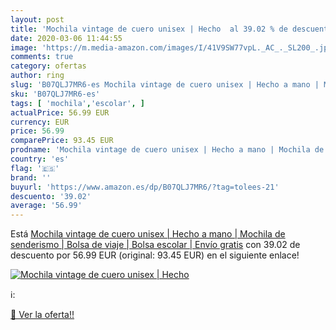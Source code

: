 ```yaml
---
layout: post
title: 'Mochila vintage de cuero unisex | Hecho  al 39.02 % de descuento'
date: 2020-03-06 11:44:55
image: 'https://m.media-amazon.com/images/I/41V9SW77vpL._AC_._SL200_.jpg'
comments: true
category: ofertas
author: ring
slug: 'B07QLJ7MR6-es Mochila vintage de cuero unisex | Hecho a mano | Mochila...'
sku: 'B07QLJ7MR6-es'
tags: [ 'mochila','escolar', ]
actualPrice: 56.99 EUR
currency: EUR
price: 56.99
comparePrice: 93.45 EUR
prodname: 'Mochila vintage de cuero unisex | Hecho a mano | Mochila de senderismo | Bolsa de viaje | Bolsa escolar | Envío gratis'
country: 'es'
flag: '🇪🇸'
brand: ''
buyurl: 'https://www.amazon.es/dp/B07QLJ7MR6/?tag=tolees-21'
descuento: '39.02'
average: '56.99'
---
```


Está [Mochila vintage de cuero unisex | Hecho a mano | Mochila de senderismo | Bolsa de viaje | Bolsa escolar | Envío gratis](https://www.amazon.es/dp/B07QLJ7MR6/?tag=tolees-21) con 39.02 de descuento por 56.99 EUR (original: 93.45 EUR) en el siguiente enlace!

[![Mochila vintage de cuero unisex | Hecho ](https://m.media-amazon.com/images/I/41V9SW77vpL._AC_._SL200_.jpg)](https://www.amazon.es/dp/B07QLJ7MR6/?tag=tolees-21)

ℹ️:


[🛒 Ver la oferta!!](https://www.amazon.es/dp/B07QLJ7MR6/?tag=tolees-21)
